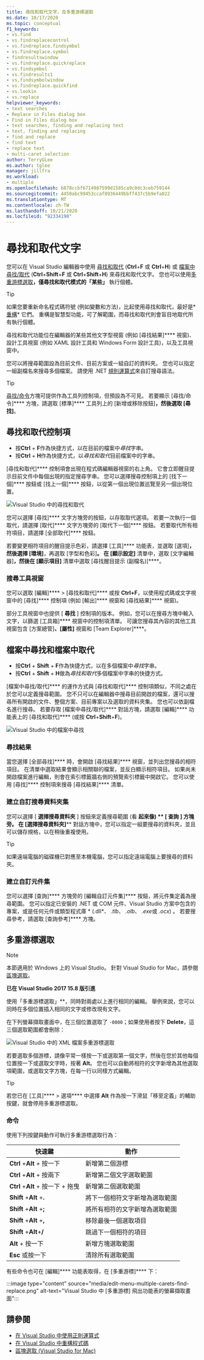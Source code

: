 ```yaml
---
title: 尋找和取代文字，及多重游標選取
ms.date: 10/17/2020
ms.topic: conceptual
f1_keywords:
- vs.find
- vs.findreplacecontrol
- vs.findreplace.findsymbol
- vs.findreplace.symbol
- findresultswindow
- vs.findreplace.quickreplace
- vs.findsymbol
- vs.findresults1
- vs,findsymbolwindow
- vs.findreplace.quickfind
- vs.lookin
- vs.replace
helpviewer_keywords:
- text searches
- Replace in Files dialog box
- Find in Files dialog box
- text searches, finding and replacing text
- text, finding and replacing
- find and replace
- find text
- replace text
- multi-caret selection
author: TerryGLee
ms.author: tglee
manager: jillfra
ms.workload:
- multiple
ms.openlocfilehash: b878ccbf6714987599d1585ca9c0dc3ceb759144
ms.sourcegitcommit: 4450abc99453ccaf8936449bbff437c5b9efa022
ms.translationtype: MT
ms.contentlocale: zh-TW
ms.lasthandoff: 10/21/2020
ms.locfileid: "92334190"
---
```

# <a name="find-and-replace-text"></a>尋找和取代文字

您可以在 Visual Studio 編輯器中使用 [尋找和取代](#find-and-replace-control) (**Ctrl**+**F** 或 **Ctrl**+**H**) 或 [檔案中尋找/取代](#find-in-files-and-replace-in-files) (**Ctrl**+**Shift**+**F** 或 **Ctrl**+**Shift**+**H**) 來尋找和取代文字。 您也可以使用[多重游標選取](#multi-caret-selection)**，僅尋找和取代模式的「某些」** 執行個體。

> [!TIP]
> 如果您要重新命名程式碼符號 (例如變數和方法)，比起使用尋找和取代，最好是*[重構](../ide/reference/rename.md)* 它們。 重構是智慧型功能，可了解範圍，而尋找和取代則會盲目地取代所有執行個體。

尋找和取代功能位在編輯器的某些其他文字型視窗 (例如 [尋找結果]**** 視窗)、設計工具視窗 (例如 XAML 設計工具和 Windows Form 設計工具)，以及工具視窗中。

您可以將搜尋範圍設為目前文件、目前方案或一組自訂的資料夾。 您也可以指定一組副檔名來搜尋多個檔案。 請使用 .NET [規則運算式](../ide/using-regular-expressions-in-visual-studio.md)來自訂搜尋語法。

> [!TIP]
> [尋找/命令](../ide/find-command-box.md)方塊可提供作為工具列控制項，但預設為不可見。 若要顯示 [尋找/命令]**** 方塊，請選取 [標準]**** 工具列上的 [新增或移除按鈕]****，然後選取 [尋找]****。

## <a name="find-and-replace-control"></a>尋找和取代控制項

- 按**Ctrl** + **F**作為快捷方式，以在目前的檔案中*尋找*字串。
- 按**Ctrl** + **H**作為快捷方式，以*尋找和取代*目前檔案中的字串。

[尋找和取代]**** 控制項會出現在程式碼編輯器視窗的右上角。 它會立即醒目提示目前文件中每個出現的指定搜尋字串。 您可以選擇搜尋控制項上的 [找下一個]**** 按鈕或 [找上一個]**** 按鈕，以從第一個出現位置巡覽至另一個出現位置。

![Visual Studio 中的尋找和取代](media/find-and-replace-box.png)

您可以選擇 [尋找]**** 文字方塊旁的按鈕，以存取取代選項。 若要一次執行一個取代，請選擇 [取代]**** 文字方塊旁的 [取代下一個]**** 按鈕。 若要取代所有相符項目，請選擇 [全部取代]**** 按鈕。

若要變更相符項目的醒目提示色彩，請選擇 [工具]**** 功能表，並選取 [選項]****，然後選擇 [環境]****，再選取 [字型和色彩]****。 在 [顯示設定]**** 清單中，選取 [文字編輯器]****，然後在 [顯示項目]**** 清單中選取 [尋找醒目提示 (副檔名)]****。

### <a name="search-tool-windows"></a>搜尋工具視窗

您可以選取 [編輯]**** > [尋找和取代]**** 或按 **Ctrl+F**，以使用程式碼或文字視窗中的 [尋找]**** 控制項 (例如 [輸出]**** 視窗和 [尋找結果]**** 視窗)。

部分工具視窗中也提供 [ **尋找** ] 控制項的版本。 例如，您可以在搜尋方塊中輸入文字，以篩選 [工具箱]**** 視窗中的控制項清單。 可讓您搜尋其內容的其他工具視窗包含 [方案總管]****、[屬性]**** 視窗和 [Team Explorer]****。

## <a name="find-in-files-and-replace-in-files"></a>檔案中尋找和檔案中取代

- 按**Ctrl** + **Shift** + **F**作為快捷方式，以在多個檔案中*尋找*字串。
- 按**Ctrl** + **Shift** + **H**做為*尋找和取代*多個檔案中字串的快捷方式。

[檔案中尋找/取代]**** 的運作方式與 [尋找和取代]**** 控制項類似，不同之處在於您可以定義搜尋範圍。 您不只可以在編輯器中搜尋目前開啟的檔案，還可以搜尋所有開啟的文件、整個方案、目前專案以及選取的資料夾集。 您也可以依副檔名進行搜尋。 若要存取 [檔案中尋找/取代]**** 對話方塊，請選取 [編輯]**** 功能表上的 [尋找和取代]**** (或按 **Ctrl**+**Shift**+**F**)。

![Visual Studio 中的檔案中尋找](media/find-in-files-box.png)

### <a name="find-results"></a>尋找結果

當您選擇 [全部尋找]**** 時，會開啟 [尋找結果]**** 視窗，並列出您搜尋的相符項目。 在清單中選取結果會顯示相關聯的檔案，並反白顯示相符項目。 如果尚未開啟檔案進行編輯，則會在索引標籤牆右側的預覽索引標籤中開啟它。 您可以使用 [尋找]**** 控制項來搜尋 [尋找結果]**** 清單。

### <a name="create-custom-search-folder-sets"></a>建立自訂搜尋資料夾集

您可以選擇 [ **選擇搜尋資料夾** ] 按鈕來定義搜尋範圍 (看 **起來像) ** [ **查詢** ] 方塊旁。 在 [選擇搜尋資料夾]**** 對話方塊中，您可以指定一組要搜尋的資料夾，並且可以儲存規格，以在稍後重複使用。

> [!TIP]
> 如果遠端電腦的磁碟機已對應至本機電腦，您可以指定遠端電腦上要搜尋的資料夾。

### <a name="create-custom-component-sets"></a>建立自訂元件集

您可以選擇 [查詢]**** 方塊旁的 [編輯自訂元件集]**** 按鈕，將元件集定義為搜尋範圍。 您可以指定已安裝的 .NET 或 COM 元件、Visual Studio 方案中包含的專案，或是任何元件或類型程式庫 * (.dll*、 *.tlb*、 *.olb*、 *.exe*或 *.ocx*) 。 若要搜尋參考，請選取 [查詢參考]**** 方塊。

## <a name="multi-caret-selection"></a>多重游標選取

> [!NOTE]
> 本節適用於 Windows 上的 Visual Studio。 針對 Visual Studio for Mac，請參閱[區塊選取](/visualstudio/mac/block-selection)。

**已在 Visual Studio 2017 15.8 版引進**

使用「多重游標選取」**，同時對兩處以上進行相同的編輯。 舉例來說，您可以同時在多個位置插入相同的文字或修改現有文字。

在下列螢幕擷取畫面中，在三個位置選取了 `-0000`；如果使用者按下 **Delete**，這三個選取範圍都會刪除：

![Visual Studio 中的 XML 檔案多重游標選取](media/multi-caret-selection.png)

若要選取多個游標，請像平常一樣按一下或選取第一個文字，然後在您於其他每個位置按一下或選取文字時，按著 **Alt**。 您也可以自動將相符的文字新增為其他選取項範圍，或選取文字方塊，在每一行以同樣方式編輯。

> [!TIP]
> 若您已在 [工具]**** > 選項**** 中選擇 **Alt** 作為按一下滑鼠「移至定義」的輔助按鍵，就會停用多重游標選取。

### <a name="commands"></a>命令

使用下列按鍵與動作可執行多重游標選取行為：

|快速鍵|動作|
|-|-|
|**Ctrl** +**Alt** + 按一下|新增第二個游標|
|**Ctrl** +**Alt** + 按兩下|新增第二個文字選取範圍|
|**Ctrl** +**Alt** + 按一下 + 拖曳|新增第二個選取範圍|
|**Shift** +**Alt** +**.**|將下一個相符文字新增為選取範圍|
|**Shift** +**Alt** +**;**|將所有相符的文字新增為選取範圍|
|**Shift** +**Alt** +**,**|移除最後一個選取項目|
|**Shift** +**Alt**+**/**|跳過下一個相符的項目|
|**Alt** + 按一下|新增方塊選取範圍|
|**Esc** 或按一下|清除所有選取範圍|

有些命令也可在 [編輯]**** 功能表取得，在 [多重游標]**** 下：

:::image type="content" source="media/edit-menu-multiple-carets-find-replace.png" alt-text="Visual Studio 中 [多重游標] 飛出功能表的螢幕擷取畫面":::

## <a name="see-also"></a>請參閱

- [在 Visual Studio 中使用正則運算式](../ide/using-regular-expressions-in-visual-studio.md)
- [在 Visual Studio 中重構程式碼](../ide/refactoring-in-visual-studio.md)
- [區塊選取 (Visual Studio for Mac)](/visualstudio/mac/block-selection)
